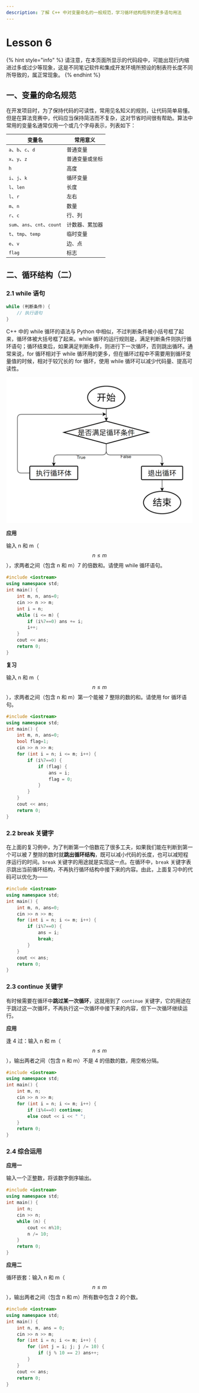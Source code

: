 ```yaml
---
description: 了解 C++ 中对变量命名的一般规范，学习循环结构程序的更多语句用法
---
```


# Lesson 6

{% hint style="info" %}
请注意，在本页面所显示的代码段中，可能出现行内缩进过多或过少等现象，这是不同笔记软件和集成开发环境所预设的制表符长度不同所导致的，属正常现象。
{% endhint %}

## 一、变量的命名规范

在开发项目时，为了保持代码的可读性，常用见名知义的规则，让代码简单易懂。但是在算法竞赛中，代码应当保持简洁而不复杂，这对节省时间很有帮助。算法中常用的变量名通常仅用一个或几个字母表示，列表如下：

| 变量名                       | 常用意义    |
| ------------------------- | ------- |
| `a`、`b`、`c`、`d`           | 普通变量    |
| `x`、`y`、`z`               | 普通变量或坐标 |
| `h`                       | 高度      |
| `i`、`j`、`k`               | 循环变量    |
| `l`、`len`                 | 长度      |
| `l`、`r`                   | 左右      |
| `m`、`n`                   | 数量      |
| `r`、`c`                   | 行、列     |
| `sum`、`ans`、`cnt`、`count` | 计数器、累加器 |
| `t`、`tmp`、`temp`          | 临时变量    |
| `e`、`v`                   | 边、点     |
| `flag`                    | 标志      |

## 二、循环结构（二）

### 2.1 while 语句

```cpp
while (判断条件) {
    // 执行语句
}
```

C++ 中的 while 循环的语法与 Python 中相似，不过判断条件被小括号框了起来，循环体被大括号框了起来。while 循环的运行规则是，满足判断条件则执行循环语句；循环结束后，如果满足判断条件，则进行下一次循环，否则跳出循环。通常来说，for 循环相对于 while 循环用的更多，但在循环过程中不需要用到循环变量值的时候，相对于较冗长的 for 循环，使用 while 循环可以减少代码量、提高可读性。

![while 循环运行流程图](<.gitbook/assets/image (4).png>)

**应用**

输入 n 和 m（$$n \leq m$$），求两者之间（包含 n 和 m）7 的倍数和。请使用 while 循环语句。

```cpp
#include <iostream>
using namespace std;
int main() {
	int m, n, ans=0;
	cin >> n >> m;
	int i = n;
	while (i <= m) {
		if (i%7==0) ans += i;
		i++;
	}
	cout << ans;
	return 0;
}
```

**复习**

输入 n 和 m（$$n \le m$$），求两者之间（包含 n 和 m）第一个能被 7 整除的数的和。请使用 for 循环语句。

```cpp
#include <iostream>
using namespace std;
int main() {
	int m, n, ans=0;
	bool flag=1;
	cin >> n >> m;
	for (int i = n; i <= m; i++) {
		if (i%7==0) {
			if (flag) {
				ans = i;
				flag = 0;
			}
		}
	}
	cout << ans;
	return 0;
}
```

### 2.2 break 关键字

在上面的复习例中，为了判断第一个倍数花了很多工夫，如果我们能在判断到第一个可以被 7 整除的数时就**跳出循环结构**，既可以减小代码的长度，也可以减短程序运行的时间。`break` 关键字的用途就是实现这一点。在循环中，`break` 关键字表示跳出当前循环结构，不再执行循环结构中接下来的内容。由此，上面复习中的代码可以优化为——

```cpp
#include <iostream>
using namespace std;
int main() {
	int m, n, ans=0;
	cin >> n >> m;
	for (int i = n; i <= m; i++) {
		if (i%7==0) {
			ans = i;
			break;
		}
	}
	cout << ans;
	return 0;
}
```

### 2.3 continue 关键字

有时候需要在循环中**跳过某一次循环**，这就用到了 `continue` 关键字，它的用途在于跳过这一次循环，不再执行这一次循环中接下来的内容，但下一次循环继续运行。

**应用**

逢 4 过：输入 n 和 m（$$n \le m$$），输出两者之间（包含 n 和 m）不是 4 的倍数的数，用空格分隔。

```cpp
#include <iostream>
using namespace std;
int main() {
	int m, n;
	cin >> n >> m;
	for (int i = n; i <= m; i++) {
		if (i%4==0) continue;
		else cout << i << " ";
	}
	return 0;
}
```

### 2.4 综合运用

**应用一**

输入一个正整数，将该数字倒序输出。

```cpp
#include <iostream>
using namespace std;
int main() {
	int n;
	cin >> n;
	while (n) {
		cout << n%10;
		n /= 10;
	}
	return 0;
}
```

**应用二**

循环嵌套：输入 n 和 m（$$n \le m$$），输出两者之间（包含 n 和 m）所有数中包含 2 的个数。

```cpp
#include <iostream>
using namespace std;
int main() {
	int n, m, ans = 0;
	cin >> n >> m;
	for (int i = n; i <= m; i++) {
		for (int j = i; j; j /= 10) {
			if (j % 10 == 2) ans++;
		}
	}
	cout << ans;
	return 0;
}
```
